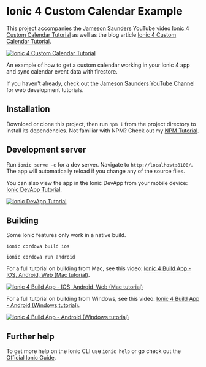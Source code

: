 # Ionic 4 Custom Calendar Example

This project accompanies the [Jameson Saunders](https://jamesonsaunders.com) YouTube video [Ionic 4 Custom Calendar Tutorial](https://www.youtube.com/watch?v=SYz-tH3XOF8) as well as the blog article [Ionic 4 Custom Calendar Tutorial](https://blog.jamibot.com/ionic-4-custom-calendar).

[![Ionic 4 Custom Calendar Tutorial](https://img.youtube.com/vi/SYz-tH3XOF8/maxresdefault.jpg)](https://www.youtube.com/watch?v=SYz-tH3XOF8)

An example of how to get a custom calendar working in your Ionic 4 app and sync calendar event data with firestore.

If you haven't already, check out the [Jameson Saunders YouTube Channel](https://youtube.com/c/JamesonSaunders) for web development tutorials.

## Installation

Download or clone this project, then run `npm i` from the project directory to install its dependencies. Not familiar with NPM? Check out my [NPM Tutorial](https://www.youtube.com/watch?v=mzs-N5hXGuQ).

## Development server

Run `ionic serve -c` for a dev server. Navigate to `http://localhost:8100/`. The app will automatically reload if you change any of the source files.

You can also view the app in the Ionic DevApp from your mobile device: [Ionic DevApp Tutorial](https://www.youtube.com/watch?v=SAR-7eggWMs).

[![Ionic DevApp Tutorial](https://img.youtube.com/vi/SAR-7eggWMs/maxresdefault.jpg)](https://youtu.be/SAR-7eggWMs)

## Building

Some Ionic features only work in a native build.

`ionic cordova build ios`

`ionic cordova run android`

For a full tutorial on building from Mac, see this video: [Ionic 4 Build App - IOS, Android, Web (Mac tutorial)](https://www.youtube.com/watch?v=B_seja5eHt8).

[![Ionic 4 Build App - IOS, Android, Web (Mac tutorial)](https://img.youtube.com/vi/B_seja5eHt8/maxresdefault.jpg)](https://youtu.be/c3CrC9lL53k)

For a full tutorial on building from Windows, see this video: [Ionic 4 Build App - Android (Windows tutorial)](https://www.youtube.com/watch?v=c7HmwiTtYPE).

[![Ionic 4 Build App - Android (Windows tutorial)](https://img.youtube.com/vi/c7HmwiTtYPE/maxresdefault.jpg)](https://youtu.be/c3CrC9lL53k)

## Further help

To get more help on the Ionic CLI use `ionic help` or go check out the [Official Ionic Guide](https://ionicframework.com/docs/building/starting).
